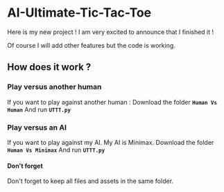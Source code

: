 # AI-Ultimate-Tic-Tac-Toe

Here is my new project ! I am very excited to announce that I finished it !

Of course I will add other features but the code is working.

## How does it work ?

### Play versus another human

If you want to play against another human :
Download the folder  **```Human Vs Human```** And run **```UTTT.py```** 

### Play versus an AI 

If you want to play against my AI. My AI is Minimax. 
Download the folder **```Human Vs Minimax```** And run **```UTTT.py```** 




#### Don't forget
Don't forget to keep all files and assets in the same folder.
